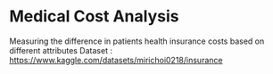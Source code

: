 # Medical Cost Analysis
Measuring the difference in patients health insurance costs based on different attributes
Dataset : https://www.kaggle.com/datasets/mirichoi0218/insurance

